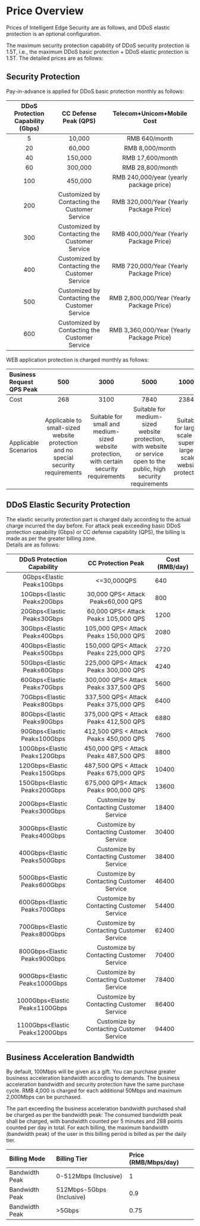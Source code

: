 # Price Overview
Prices of Intelligent Edge Security are as follows, and DDoS elastic protection is an optional configuration.

The maximum security protection capability of DDoS security protection is 1.5T, i.e., the maximum DDoS basic protection + DDoS elastic protection is 1.5T. The detailed prices are as follows:


## Security Protection
Pay-in-advance is applied for DDoS basic protection monthly as follows:

| DDoS Protection Capability (Gbps) | CC Defense Peak (QPS) |    Telecom+Unicom+Mobile Cost    |
| :-----------------: | :---------------: | :----------------------: |
|          5          |      10,000       |         RMB 640/month         |
|         20          |      60,000       |        RMB 8,000/month         |
|         40          |      150,000      |       RMB 17,600/month        |
|         60          |      300,000      |        RMB 28,800/month        |
|         100         |      450,000      | RMB 240,000/year (yearly package price)  |
|         200         |  Customized by Contacting the Customer Service   | RMB 320,000/Year (Yearly Package Price)  |
|         300         |  Customized by Contacting the Customer Service   | RMB 400,000/Year (Yearly Package Price)  |
|         400         |  Customized by Contacting the Customer Service   | RMB 720,000/Year (Yearly Package Price)  |
|         500         |  Customized by Contacting the Customer Service   | RMB 2,800,000/Year (Yearly Package Price) |
|         600         |  Customized by Contacting the Customer Service   | RMB 3,360,000/Year (Yearly Package Price) |

WEB application protection is charged monthly as follows:

| Business Request QPS Peak |               500                |                3000                |                             5000                             |          10000           |
| :-------------- | :------------------------------: | :--------------------------------: | :----------------------------------------------------------: | :----------------------: |
| Cost            |               268                |                3100                |                             7840                             |          23840           |
| Applicable Scenarios        | Applicable to small-sized website protection and no special security requirements | Suitable for small and medium-sized website protection, with certain security requirements | Suitable for medium-sized website protection,                                              with website or service open to the public, high security requirements | Suitable for large-scale or super-large-scale website protection |



## DDoS Elastic Security Protection
The elastic security protection part is charged daily according to the actual charge incurred the day before. For attack peak exceeding basic DDoS protection capability (Gbps) or CC defense capability (QPS), the billing is made as per the greater billing zone.</br>
Details are as follows:

|        DDoS Protection Capability        |             CC Protection Peak              | Cost (RMB/day) |
| :------------------------: | :---------------------------------: | ------------- |
|   0Gbps<Elastic Peak≤10Gbps    |             <=30,000QPS             | 640           |
|   10Gbps<Elastic Peak≤20Gbps   |   30,000 QPS< Attack Peak≤60,000 QPS   | 800           |
|   20Gbps<Elastic Peak≤30Gbps   |  60,000 QPS< Attack Peak≤ 105,000 QPS  | 1200          |
|   30Gbps<Elastic Peak≤40Gbps   | 105,000 QPS< Attack Peak≤ 150,000 QPS  | 2080          |
|   40Gbps<Elastic Peak≤50Gbps   | 150,000 QPS< Attack Peak≤ 225,000 QPS  | 2720          |
|   50Gbps<Elastic Peak≤60Gbps   | 225,000 QPS< Attack Peak≤  300,000 QPS | 4240          |
|   60Gbps<Elastic Peak≤70Gbps   | 300,000 QPS< Attack Peak≤ 337,500 QPS  | 5600          |
|   70Gbps<Elastic Peak≤80Gbps   | 337,500 QPS< Attack Peak≤  375,000 QPS | 6400          |
|   80Gbps<Elastic Peak≤90Gbps   | 375,000 QPS < Attack Peak≤ 412,500 QPS | 6880          |
|  90Gbps<Elastic Peak≤100Gbps   | 412,500 QPS < Attack Peak≤ 450,000 QPS | 7600          |
|  100Gbps<Elastic Peak≤120Gbps  | 450,000 QPS < Attack Peak≤ 487,500 QPS | 8800          |
|  120Gbps<Elastic Peak≤150Gbps  | 487,500 QPS < Attack Peak≤ 675,000 QPS | 10400         |
|  150Gbps<Elastic Peak≤200Gbps  | 675,000 QPS< Attack Peak≤  900,000 QPS | 13600         |
|  200Gbps<Elastic Peak≤300Gbps  |           Customize by Contacting Customer Service            | 18400         |
|  300Gbps<Elastic Peak≤400Gbps  |           Customize by Contacting Customer Service            | 30400         |
|  400Gbps<Elastic Peak≤500Gbps  |           Customize by Contacting Customer Service            | 38400         |
|  500Gbps<Elastic Peak≤600Gbps  |           Customize by Contacting Customer Service            | 46400         |
|  600Gbps<Elastic Peak≤700Gbps  |           Customize by Contacting Customer Service            | 54400         |
|  700Gbps<Elastic Peak≤800Gbps  |           Customize by Contacting Customer Service            | 62400         |
|  800Gbps<Elastic Peak≤900Gbps  |           Customize by Contacting Customer Service            | 70400         |
| 900Gbps<Elastic Peak≤1000Gbps  |           Customize by Contacting Customer Service            | 78400         |
| 1000Gbps<Elastic Peak≤1100Gbps |           Customize by Contacting Customer Service            | 86400         |
| 1100Gbps<Elastic Peak≤1200Gbps |           Customize by Contacting Customer Service            | 94400         |



## Business Acceleration Bandwidth

By default, 100Mbps will be given as a gift. You can purchase greater business acceleration bandwidth according to demands. The business acceleration bandwidth and security protection have the same purchase cycle. RMB 4,000 is charged for each additional 50Mbps and maximum 2,000Mbps can be purchased.

The part exceeding the business acceleration bandwidth purchased shall be charged as per the bandwidth peak: The consumed bandwidth peak shall be charged, with bandwidth counted per 5 minutes and 288 points counted per day in total. For each billing, the maximum bandwidth (bandwidth peak) of the user in this billing period is billed as per the daily tier.

| **Billing Mode** | **Billing Tier**      | **Price (RMB/Mbps/day)** |
| :----------- | :---------------- | :--------------------- |
| Bandwidth Peak     | 0-512Mbps (Inclusive)     | 1                      |
| Bandwidth Peak     | 512Mbps-5Gbps (Inclusive) | 0.9                    |
| Bandwidth Peak     | >5Gbps            | 0.75                   |

